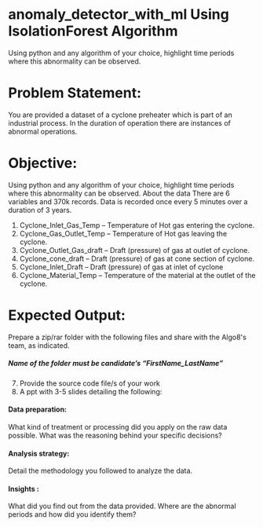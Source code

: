 # anomaly_detector_with_ml Using IsolationForest Algorithm
Using python and any algorithm of your choice, highlight time periods where this abnormality can be observed.

# Problem Statement:

You are provided a dataset of a cyclone preheater which is part of an industrial process. In
the duration of operation there are instances of abnormal operations.
# Objective:
Using python and any algorithm of your choice, highlight time periods where this
abnormality can be observed.
About the data
There are 6 variables and 370k records. Data is recorded once every 5 minutes over a
duration of 3 years.
1. Cyclone_Inlet_Gas_Temp – Temperature of Hot gas entering the cyclone.
2. Cyclone_Gas_Outlet_Temp – Temperature of Hot gas leaving the cyclone.
3. Cyclone_Outlet_Gas_draft – Draft (pressure) of gas at outlet of cyclone.
4. Cyclone_cone_draft – Draft (pressure) of gas at cone section of cyclone.
5. Cyclone_Inlet_Draft – Draft (pressure) of gas at inlet of cyclone
6. Cyclone_Material_Temp – Temperature of the material at the outlet of the cyclone.
# Expected Output:
Prepare a zip/rar folder with the following files and share with the Algo8's team, as indicated. 
##### Name of the folder must be candidate’s “FirstName_LastName”
7. Provide the source code file/s of your work
8. A ppt with 3-5 slides detailing the following:
#### Data preparation:
 What kind of treatment or processing did you apply on the raw data possible.
 What was the reasoning behind your specific decisions?
#### Analysis strategy:
 Detail the methodology you followed to analyze the data.
#### Insights :
 What did you find out from the data provided. Where are the abnormal
 periods and how did you identify them? 